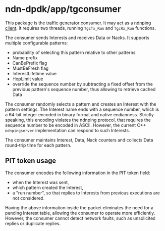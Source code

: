 # ndn-dpdk/app/tgconsumer

This package is the [traffic generator](../tg) consumer.
It may act as a [ndnping client](https://github.com/named-data/ndn-tools/blob/ndn-tools-0.7.1/tools/ping/README.md#ndnping-protocol).
It requires two threads, running `TgcTx_Run` and `TgcRx_Run` functions.

The consumer sends Interests and receives Data or Nacks.
It supports multiple configurable patterns:

* probability of selecting this pattern relative to other patterns
* Name prefix
* CanBePrefix flag
* MustBeFresh flag
* InterestLifetime value
* HopLimit value
* override the sequence number by subtracting a fixed offset from the previous pattern's sequence number, thus allowing to retrieve cached Data

The consumer randomly selects a pattern and creates an Interest with the pattern settings.
The Interest name ends with a sequence number, which is a 64-bit integer encoded in binary format and native endianness.
Strictly speaking, this encoding violates the ndnping protocol, that requires the sequence number to be encoded in ASCII.
However, the current C++ `ndnpingserver` implementation can respond to such Interests.

The consumer maintains Interest, Data, Nack counters and collects Data round-trip time for each pattern.

## PIT token usage

The consumer encodes the following information in the PIT token field:

* when the Interest was sent,
* which pattern created the Interest,
* a "run number", so that replies to Interests from previous executions are not considered.

Having the above information inside the packet eliminates the need for a pending Interest table, allowing the consumer to operate more efficiently.
However, the consumer cannot detect network faults, such as unsolicited replies or duplicate replies.
